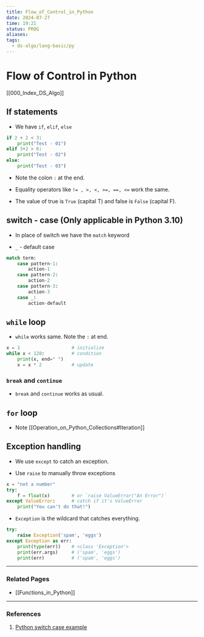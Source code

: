 ```yaml
---
title: Flow_of_Control_in_Python
date: 2024-07-27
time: 19:21
status: PROG
aliases: 
tags:
  - ds-algo/lang-basic/py
---
```

# Flow of Control in Python

[[000_Index_DS_Algo]]

## If statements

- We have `if`, `elif`, `else`

```python
if 2 + 2 < 3:
    print("Test - 01")
elif 3+2 > 6:
    print("Test - 02")
else:
    print("Test - 03")
```

- Note the colon `:` at the end.

- Equality operators like  `!= , >, <, >=, ==, <=` work the same.

- The value of true is `True` (capital T) and false is `False` (capital F).

## switch - case (Only applicable in Python 3.10)

- In place of switch we have the `match` keyword

- `_` - default case

```python
match term:
    case pattern-1:
        action-1
    case pattern-2:
        action-2
    case pattern-3:
        action-3
    case _:
        action-default
```

## `while` loop

- `while` works same. Note the `:` at end.

```python
x = 1                   # initialize
while x < 128:          # condition
    print(x, end=" ")
    x = x * 2           # update
```

### `break` and `continue`

-  `break` and `continue` works as usual.

## `for` loop

- Note [[Operation_on_Python_Collections#Iteration]]

## Exception handling

- We use `except` to catch an exception.

- Use `raise` to manually throw exceptions

```python
x = "not a number"
try:
    f = float(x)        # or `raise ValueError("An Error")`
except ValueError:      # catch if it's ValueError
    print("You can't do that!")
```

- `Exception` is the wildcard that catches everything.

```python
try:
    raise Exception('spam', 'eggs')
except Exception as err:
    print(type(err))    # <class 'Exception'>
    print(err.args)     # ('spam', 'eggs')
    print(err)          # ('spam', 'eggs') 
```



---
### Related Pages

- [[Functions_in_Python]]

---
### References

1. [Python switch case example](https://www.freecodecamp.org/news/python-switch-statement-switch-case-example/)
